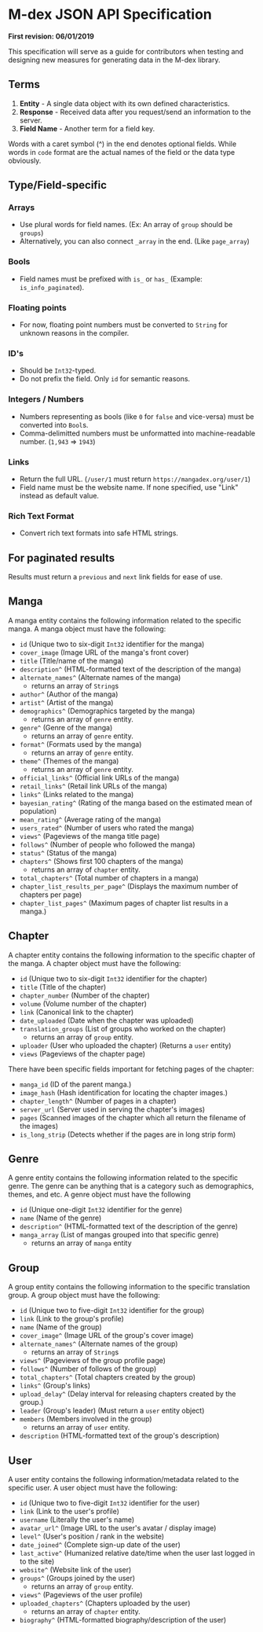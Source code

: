 # M-dex JSON API Specification
**First revision: 06/01/2019**

This specification will serve as a guide for contributors when testing and designing new measures for generating data in the M-dex library.

## Terms
1. **Entity** - A single data object with its own defined characteristics.
2. **Response** - Received data after you request/send an information to the server. 
3. **Field Name** - Another term for a field key.

Words with a caret symbol (^) in the end denotes optional fields. While words in `code` format are the actual names of the field or the data type obviously.

## Type/Field-specific
### Arrays
- Use plural words for field names. (Ex: An array of `group` should be `groups`)
- Alternatively, you can also connect `_array` in the end. (Like `page_array`)

### Bools
- Field names must be prefixed with `is_` or `has_` (Example: `is_info_paginated`).

### Floating points
- For now, floating point numbers must be converted to `String` for unknown reasons in the compiler.

### ID's
- Should be `Int32`-typed.
- Do not prefix the field. Only `id` for semantic reasons.

### Integers / Numbers
- Numbers representing as bools (like `0` for `false` and vice-versa) must be converted into `Bool`s.
- Comma-delimitted numbers must be unformatted into machine-readable number. (`1,943` => `1943`)

### Links
- Return the full URL. (`/user/1` must return `https://mangadex.org/user/1`)
- Field name must be the website name. If none specified, use "Link" instead as default value.

### Rich Text Format
- Convert rich text formats into safe HTML strings.

## For paginated results
Results must return a `previous` and `next` link fields for ease of use.

## Manga
A manga entity contains the following information related to the specific manga. A manga object must have the following:

- `id` (Unique two to six-digit `Int32` identifier for the manga)
- `cover_image` (Image URL of the manga's front cover)
- `title` (Title/name of the manga)
- `description^` (HTML-formatted text of the description of the manga)
- `alternate_names^` (Alternate names of the manga)
    - returns an array of `String`s
- `author^` (Author of the manga)
- `artist^` (Artist of the manga)
- `demographics^` (Demographics targeted by the manga)
    - returns an array of `genre` entity.
- `genre^` (Genre of the manga)
    - returns an array of `genre` entity.
- `format^` (Formats used by the manga)
    - returns an array of `genre` entity.
- `theme^` (Themes of the manga)
    - returns an array of `genre` entity.
- `official_links^` (Official link URLs of the manga)
- `retail_links^` (Retail link URLs of the manga)
- `links^` (Links related to the manga)
- `bayesian_rating^` (Rating of the manga based on the estimated mean of population)
- `mean_rating^` (Average rating of the manga)
- `users_rated^` (Number of users who rated the manga)
- `views^` (Pageviews of the manga title page)
- `follows^` (Number of people who followed the manga)
- `status^` (Status of the manga)
- `chapters^` (Shows first 100 chapters of the manga)
    - returns an array of `chapter` entity.
- `total_chapters^` (Total number of chapters in a manga)
- `chapter_list_results_per_page^` (Displays the maximum number of chapters per page)
- `chapter_list_pages^` (Maximum pages of chapter list results in a manga.)


## Chapter
A chapter entity contains the following information to the specific chapter of the manga. A chapter object must have the following:

- `id` (Unique two to six-digit `Int32` identifier for the chapter)
- `title` (Title of the chapter)
- `chapter_number` (Number of the chapter)
- `volume` (Volume number of the chapter)
- `link` (Canonical link to the chapter)
- `date_uploaded` (Date when the chapter was uploaded)
- `translation_groups` (List of groups who worked on the chapter)
    - returns an array of `group` entity.
- `uploader` (User who uploaded the chapter) (Returns a `user` entity)
- `views` (Pageviews of the chapter page)

There have been specific fields important for fetching pages of the chapter:
- `manga_id` (ID of the parent manga.)
- `image_hash` (Hash identification for locating the chapter images.)
- `chapter_length^` (Number of pages in a chapter)
- `server_url` (Server used in serving the chapter's images)
- `pages` (Scanned images of the chapter which all return the filename of the images)
- `is_long_strip` (Detects whether if the pages are in long strip form)

## Genre
A genre entity contains the following information related to the specific genre. The genre can be anything that is a category such as demographics, themes, and etc. A genre object must have the following
- `id` (Unique one-digit `Int32` identifier for the genre)
- `name` (Name of the genre)
- `description^` (HTML-formatted text of the description of the genre)
- `manga_array` (List of mangas grouped into that specific genre)
    - returns an array of `manga` entity

## Group
A group entity contains the following information to the specific translation group. A group object must have the following:
- `id` (Unique two to five-digit `Int32` identifier for the group)
- `link` (Link to the group's profile)
- `name` (Name of the group)
- `cover_image^` (Image URL of the group's cover image)
- `alternate_names^` (Alternate names of the group)
    - returns an array of `String`s
- `views^` (Pageviews of the group profile page)
- `follows^` (Number of follows of the group)
- `total_chapters^` (Total chapters created by the group)
- `links^` (Group's links)
- `upload_delay^` (Delay interval for releasing chapters created by the group.)
- `leader` (Group's leader) (Must return a `user` entity object)
- `members` (Members involved in the group)
    - returns an array of `user` entity.
- `description` (HTML-formatted text of the group's description)

## User
A user entity contains the following information/metadata related to the specific user. A user object must have the following:

- `id` (Unique two to five-digit `Int32` identifier for the user)
- `link` (Link to the user's profile)
- `username` (Literally the user's name)
- `avatar_url^` (Image URL to the user's avatar / display image)
- `level^` (User's position / rank in the website)
- `date_joined^` (Complete sign-up date of the user)
- `last_active^` (Humanized relative date/time when the user last logged in to the site)
- `website^` (Website link of the user)
- `groups^` (Groups joined by the user)
    - returns an array of `group` entity.
- `views^` (Pageviews of the user profile)
- `uploaded_chapters^` (Chapters uploaded by the user)
    - returns an array of `chapter` entity.
- `biography^` (HTML-formatted biography/description of the user)

